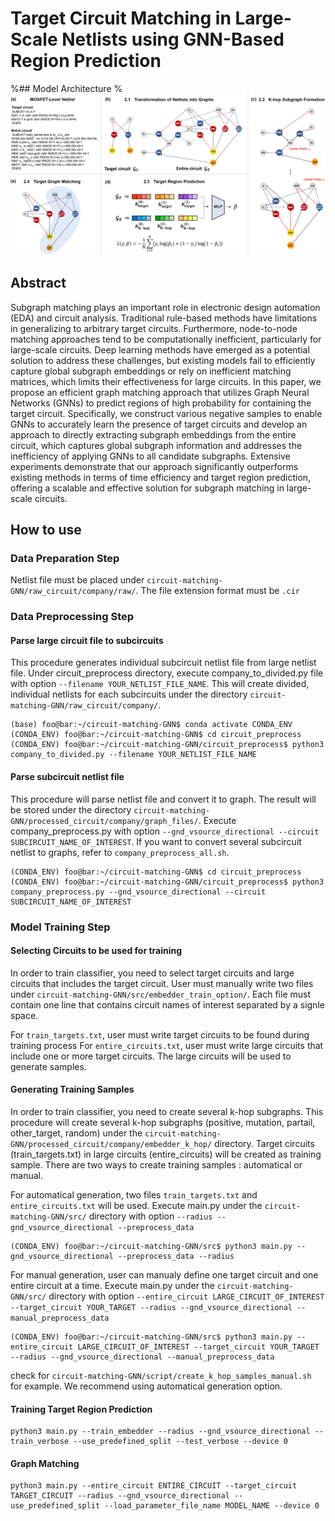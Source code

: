 # Target Circuit Matching in Large-Scale Netlists using GNN-Based Region Prediction

%## Model Architecture 
%![architecture2_page-0001](./Architecture.jpg)

## Abstract
Subgraph matching plays an important role in electronic design automation (EDA) and circuit analysis. 
Traditional rule-based methods have limitations in generalizing to arbitrary target circuits. Furthermore, node-to-node matching approaches tend to be computationally inefficient, particularly for large-scale circuits.
Deep learning methods have emerged as a potential solution to address these challenges, but existing models fail to efficiently capture global subgraph embeddings or rely on inefficient matching matrices, which limits their effectiveness for large circuits. In this paper, we propose an efficient graph matching approach that utilizes Graph Neural Networks (GNNs) to predict regions of high probability for containing the target circuit.
Specifically, we construct various negative samples to enable GNNs to accurately learn the presence of target circuits and develop an approach to directly extracting subgraph embeddings from the entire circuit, which captures global subgraph information and addresses the inefficiency of applying GNNs to all candidate subgraphs.
Extensive experiments demonstrate that our approach significantly outperforms existing methods in terms of time efficiency and target region prediction, offering a scalable and effective solution for subgraph matching in large-scale circuits.

## How to use
### Data Preparation Step
Netlist file must be placed under `circuit-matching-GNN/raw_circuit/company/raw/`. The file extension format must be `.cir`

### Data Preprocessing Step
#### Parse large circuit file to subcircuits
This procedure generates individual subcircuit netlist file from large netlist file. Under circuit_preprocess directory, execute company_to_divided.py file with option `--filename YOUR_NETLIST_FILE_NAME`. This will create divided, individual netlists for each subcircuits under the directory `circuit-matching-GNN/raw_circuit/company/`.

```console
(base) foo@bar:~/circuit-matching-GNN$ conda activate CONDA_ENV
(CONDA_ENV) foo@bar:~/circuit-matching-GNN$ cd circuit_preprocess
(CONDA_ENV) foo@bar:~/circuit-matching-GNN/circuit_preprocess$ python3 company_to_divided.py --filename YOUR_NETLIST_FILE_NAME
```

#### Parse subcircuit netlist file
This procedure will parse netlist file and convert it to graph. The result will be stored under the directory `circuit-matching-GNN/processed_circuit/company/graph_files/`. Execute company_preprocess.py with option `--gnd_vsource_directional --circuit SUBCIRCUIT_NAME_OF_INTEREST`. If you want to convert several subcircuit netlist to graphs, refer to `company_preprocess_all.sh`.

```console
(CONDA_ENV) foo@bar:~/circuit-matching-GNN$ cd circuit_preprocess
(CONDA_ENV) foo@bar:~/circuit-matching-GNN/circuit_preprocess$ python3 company_preprocess.py --gnd_vsource_directional --circuit SUBCIRCUIT_NAME_OF_INTEREST
```

### Model Training Step
#### Selecting Circuits to be used for training
In order to train classifier, you need to select target circuits and large circuits that includes the target circuit. 
User must manually write two files under `circuit-matching-GNN/src/embedder_train_option/`. Each file must contain one line that contains circuit names of interest separated by a signle space.

For `train_targets.txt`, user must write target circuits to be found during training process
For `entire_circuits.txt`, user must write large circuits that include one or more target circuits. The large circuits will be used to generate samples.

#### Generating Training Samples
In order to train classifier, you need to create several k-hop subgraphs. This procedure will create several k-hop subgraphs (positive, mutation, partail, other_target, random) under the `circuit-matching-GNN/processed_circuit/company/embedder_k_hop/` directory. Target circuits (train_targets.txt) in large circuits (entire_circuits) will be created as training sample. There are two ways to create training samples : automatical or manual.

For automatical generation, two files `train_targets.txt` and `entire_circuits.txt` will be used.
Execute main.py under the `circuit-matching-GNN/src/` directory with option `--radius --gnd_vsource_directional --preprocess_data`
```console
(CONDA_ENV) foo@bar:~/circuit-matching-GNN/src$ python3 main.py --gnd_vsource_directional --preprocess_data --radius
```

For manual generation, user can manualy define one target circuit and one entire circuit at a time. Execute main.py under the `circuit-matching-GNN/src/` directory with option `--entire_circuit LARGE_CIRCUIT_OF_INTEREST --target_circuit YOUR_TARGET --radius --gnd_vsource_directional --manual_preprocess_data`
```console
(CONDA_ENV) foo@bar:~/circuit-matching-GNN/src$ python3 main.py --entire_circuit LARGE_CIRCUIT_OF_INTEREST --target_circuit YOUR_TARGET --radius --gnd_vsource_directional --manual_preprocess_data
```
check for `circuit-matching-GNN/script/create_k_hop_samples_manual.sh` for example. We recommend using automatical generation option.


#### Training Target Region Prediction
```console
python3 main.py --train_embedder --radius --gnd_vsource_directional --train_verbose --use_predefined_split --test_verbose --device 0
```

#### Graph Matching
```console
python3 main.py --entire_circuit ENTIRE_CIRCUIT --target_circuit TARGET_CIRCUIT --radius --gnd_vsource_directional --use_predefined_split --load_parameter_file_name MODEL_NAME --device 0
```
